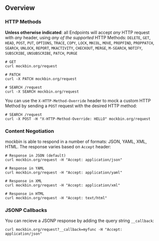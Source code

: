 ## Overview 

### HTTP Methods

**Unless otherwise indicated**: all Endpoints will accept *any* HTTP request with *any* header, using *any of the supported* HTTP Methods: `DELETE`, `GET`, `HEAD`, `POST`, `PUT`, `OPTIONS`, `TRACE`, `COPY`, `LOCK`, `MKCOL`, `MOVE`, `PROPFIND`, `PROPPATCH`, `SEARCH`, `UNLOCK`, `REPORT`, `MKACTIVITY`, `CHECKOUT`, `MERGE`, `M-SEARCH`, `NOTIFY`, `SUBSCRIBE`, `UNSUBSCRIBE`, `PATCH`, `PURGE`

```
# GET
curl mockbin.org/request

# PATCH
curl -X PATCH mockbin.org/request

# SEARCH /request
curl -X SEARCH mockbin.org/request
```

You can use the `X-HTTP-Method-Override` header to mock a custom HTTP Method by sending a `POST` request with the desired HTTP method:

```shell
# SEARCH /request
curl -X POST -H "X-HTTP-Method-Override: HELLO" mockbin.org/request
```

### Content Negotiation

mockbin is able to respond in a number of formats: JSON, YAML, XML, HTML. The response varies based on `Accept` header:

```shell
# Response in JSON (default)
curl mockbin.org/request -H "Accept: application/json" 

# Response in YAML
curl mockbin.org/request -H "Accept: application/yaml" 

# Response in XML
curl mockbin.org/request -H "Accept: application/xml" 

# Response in HTML 
curl mockbin.org/request -H "Accept: text/html" 
```

### JSONP Callbacks

You can recieve a JSONP response by adding the query string `__callback`:

```shell
curl mockbin.org/request?__callback=myfunc -H "Accept: application/json"
```
